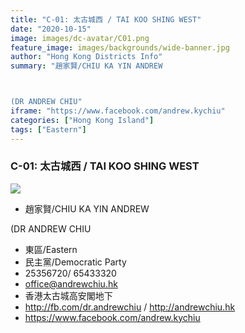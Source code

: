 ```yaml
---
title: "C-01: 太古城西 / TAI KOO SHING WEST"
date: "2020-10-15"
image: images/dc-avatar/C01.png
feature_image: images/backgrounds/wide-banner.jpg
author: "Hong Kong Districts Info"
summary: "趙家賢/CHIU KA YIN ANDREW

(DR ANDREW CHIU"
iframe: "https://www.facebook.com/andrew.kychiu"
categories: ["Hong Kong Island"]
tags: ["Eastern"]
---
```


### C-01: 太古城西 / TAI KOO SHING WEST  
![](/images/dc-avatar/C01.png)  

 - 趙家賢/CHIU KA YIN ANDREW

(DR ANDREW CHIU  
 - 東區/Eastern  
 - 民主黨/Democratic Party  
 - 25356720/ 65433320  
 - office@andrewchiu.hk  
 - 香港太古城高安閣地下  
 - http://fb.com/dr.andrewchiu / http://andrewchiu.hk  
 - https://www.facebook.com/andrew.kychiu
